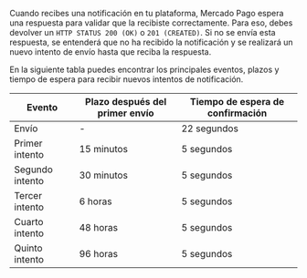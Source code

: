 Cuando recibes una notificación en tu plataforma, Mercado Pago espera una respuesta para validar que la recibiste correctamente. Para eso, debes devolver un `HTTP STATUS 200 (OK)` o `201 (CREATED)`. Si no se envía esta respuesta, se entenderá que no ha recibido la notificación y se realizará un nuevo intento de envío hasta que reciba la respuesta.

En la siguiente tabla puedes encontrar los principales eventos, plazos y tiempo de espera para recibir nuevos intentos de notificación.

| Evento | Plazo después del primer envío | Tiempo de espera de confirmación |
| --- | --- | --- |
| Envío | - | 22 segundos |
| Primer intento | 15 minutos | 5 segundos |
| Segundo intento | 30 minutos | 5 segundos |
| Tercer intento | 6 horas | 5 segundos |
| Cuarto intento | 48 horas | 5 segundos |
| Quinto intento | 96 horas | 5 segundos |